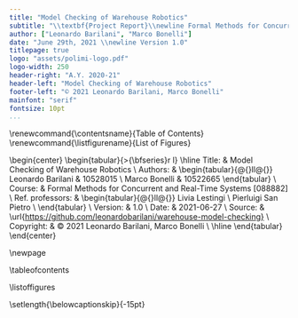 ```yaml
---
title: "Model Checking of Warehouse Robotics"
subtitle: "\\textbf{Project Report}\\newline Formal Methods for Concurrent and Real-Time Systems"
author: ["Leonardo Barilani", "Marco Bonelli"]
date: "June 29th, 2021 \\newline Version 1.0"
titlepage: true
logo: "assets/polimi-logo.pdf"
logo-width: 250
header-right: "A.Y. 2020-21"
header-left: "Model Checking of Warehouse Robotics"
footer-left: "© 2021 Leonardo Barilani, Marco Bonelli"
mainfont: "serif"
fontsize: 10pt
...
```



\renewcommand{\contentsname}{Table of Contents}
\renewcommand{\listfigurename}{List of Figures}


\begin{center}
		\begin{tabular}{>{\bfseries}r l}
			\hline
			Title: & Model Checking of Warehouse Robotics \\
			Authors: &
			\begin{tabular}{@{}ll@{}}
				Leonardo Barilani & 10528015 \\
				Marco Bonelli & 10522665
			\end{tabular} \\
			Course: & Formal Methods for Concurrent and Real-Time Systems [088882] \\
			Ref. professors: &
			\begin{tabular}{@{}ll@{}}
				Livia Lestingi \\
				Pierluigi San Pietro \\
			\end{tabular} \\
			Version: & 1.0 \\
			Date: & 2021-06-27 \\
			Source: & \url{https://github.com/leonardobarilani/warehouse-model-checking} \\
			Copyright: & © 2021 Leonardo Barilani, Marco Bonelli \\
			\hline
		\end{tabular}
\end{center}

\newpage

\tableofcontents

\listoffigures

\setlength{\belowcaptionskip}{-15pt}
